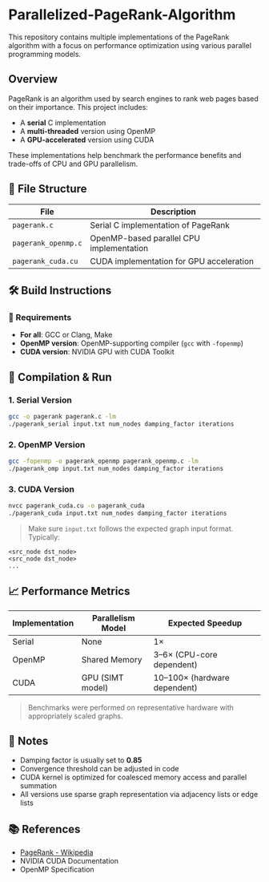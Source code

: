# Parallelized-PageRank-Algorithm

This repository contains multiple implementations of the PageRank algorithm with a focus on performance optimization using various parallel programming models.

## Overview

PageRank is an algorithm used by search engines to rank web pages based on their importance. This project includes:

- A **serial** C implementation
- A **multi-threaded** version using OpenMP
- A **GPU-accelerated** version using CUDA

These implementations help benchmark the performance benefits and trade-offs of CPU and GPU parallelism.

## 📁 File Structure

| File                 | Description |
|----------------------|-------------|
| `pagerank.c`         | Serial C implementation of PageRank |
| `pagerank_openmp.c`  | OpenMP-based parallel CPU implementation |
| `pagerank_cuda.cu`   | CUDA implementation for GPU acceleration |

## 🛠️ Build Instructions

### 🔧 Requirements

- **For all**: GCC or Clang, Make
- **OpenMP version**: OpenMP-supporting compiler (`gcc` with `-fopenmp`)
- **CUDA version**: NVIDIA GPU with CUDA Toolkit

## 🧪 Compilation & Run

### 1. Serial Version

```bash
gcc -o pagerank pagerank.c -lm
./pagerank_serial input.txt num_nodes damping_factor iterations
```

### 2. OpenMP Version

```bash
gcc -fopenmp -o pagerank_openmp pagerank_openmp.c -lm  
./pagerank_omp input.txt num_nodes damping_factor iterations
```

### 3. CUDA Version

```bash
nvcc pagerank_cuda.cu -o pagerank_cuda
./pagerank_cuda input.txt num_nodes damping_factor iterations
```

> Make sure `input.txt` follows the expected graph input format. Typically:  
```
<src_node dst_node>
<src_node dst_node>
...
```

## 📈 Performance Metrics

| Implementation | Parallelism Model | Expected Speedup |
|----------------|-------------------|------------------|
| Serial         | None              | 1×               |
| OpenMP         | Shared Memory     | 3–6× (CPU-core dependent) |
| CUDA           | GPU (SIMT model)  | 10–100× (hardware dependent) |

> Benchmarks were performed on representative hardware with appropriately scaled graphs.

## 🧵 Notes

- Damping factor is usually set to **0.85**
- Convergence threshold can be adjusted in code
- CUDA kernel is optimized for coalesced memory access and parallel summation
- All versions use sparse graph representation via adjacency lists or edge lists

## 📚 References

- [PageRank - Wikipedia](https://en.wikipedia.org/wiki/PageRank)
- NVIDIA CUDA Documentation
- OpenMP Specification
